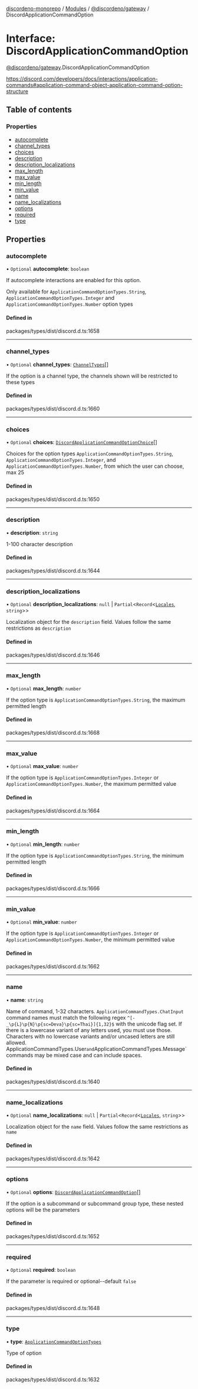 [discordeno-monorepo](../README.md) / [Modules](../modules.md) / [@discordeno/gateway](../modules/discordeno_gateway.md) / DiscordApplicationCommandOption

# Interface: DiscordApplicationCommandOption

[@discordeno/gateway](../modules/discordeno_gateway.md).DiscordApplicationCommandOption

https://discord.com/developers/docs/interactions/application-commands#application-command-object-application-command-option-structure

## Table of contents

### Properties

- [autocomplete](discordeno_gateway.DiscordApplicationCommandOption.md#autocomplete)
- [channel_types](discordeno_gateway.DiscordApplicationCommandOption.md#channel_types)
- [choices](discordeno_gateway.DiscordApplicationCommandOption.md#choices)
- [description](discordeno_gateway.DiscordApplicationCommandOption.md#description)
- [description_localizations](discordeno_gateway.DiscordApplicationCommandOption.md#description_localizations)
- [max_length](discordeno_gateway.DiscordApplicationCommandOption.md#max_length)
- [max_value](discordeno_gateway.DiscordApplicationCommandOption.md#max_value)
- [min_length](discordeno_gateway.DiscordApplicationCommandOption.md#min_length)
- [min_value](discordeno_gateway.DiscordApplicationCommandOption.md#min_value)
- [name](discordeno_gateway.DiscordApplicationCommandOption.md#name)
- [name_localizations](discordeno_gateway.DiscordApplicationCommandOption.md#name_localizations)
- [options](discordeno_gateway.DiscordApplicationCommandOption.md#options)
- [required](discordeno_gateway.DiscordApplicationCommandOption.md#required)
- [type](discordeno_gateway.DiscordApplicationCommandOption.md#type)

## Properties

### autocomplete

• `Optional` **autocomplete**: `boolean`

If autocomplete interactions are enabled for this option.

Only available for `ApplicationCommandOptionTypes.String`, `ApplicationCommandOptionTypes.Integer` and `ApplicationCommandOptionTypes.Number` option types

#### Defined in

packages/types/dist/discord.d.ts:1658

---

### channel_types

• `Optional` **channel_types**: [`ChannelTypes`](../enums/discordeno_gateway.ChannelTypes.md)[]

If the option is a channel type, the channels shown will be restricted to these types

#### Defined in

packages/types/dist/discord.d.ts:1660

---

### choices

• `Optional` **choices**: [`DiscordApplicationCommandOptionChoice`](discordeno_gateway.DiscordApplicationCommandOptionChoice.md)[]

Choices for the option types `ApplicationCommandOptionTypes.String`, `ApplicationCommandOptionTypes.Integer`, and `ApplicationCommandOptionTypes.Number`, from which the user can choose, max 25

#### Defined in

packages/types/dist/discord.d.ts:1650

---

### description

• **description**: `string`

1-100 character description

#### Defined in

packages/types/dist/discord.d.ts:1644

---

### description_localizations

• `Optional` **description_localizations**: `null` \| `Partial`<`Record`<[`Locales`](../enums/discordeno_gateway.Locales.md), `string`\>\>

Localization object for the `description` field. Values follow the same restrictions as `description`

#### Defined in

packages/types/dist/discord.d.ts:1646

---

### max_length

• `Optional` **max_length**: `number`

If the option type is `ApplicationCommandOptionTypes.String`, the maximum permitted length

#### Defined in

packages/types/dist/discord.d.ts:1668

---

### max_value

• `Optional` **max_value**: `number`

If the option type is `ApplicationCommandOptionTypes.Integer` or `ApplicationCommandOptionTypes.Number`, the maximum permitted value

#### Defined in

packages/types/dist/discord.d.ts:1664

---

### min_length

• `Optional` **min_length**: `number`

If the option type is `ApplicationCommandOptionTypes.String`, the minimum permitted length

#### Defined in

packages/types/dist/discord.d.ts:1666

---

### min_value

• `Optional` **min_value**: `number`

If the option type is `ApplicationCommandOptionTypes.Integer` or `ApplicationCommandOptionTypes.Number`, the minimum permitted value

#### Defined in

packages/types/dist/discord.d.ts:1662

---

### name

• **name**: `string`

Name of command, 1-32 characters.
`ApplicationCommandTypes.ChatInput` command names must match the following regex `^[-_\p{L}\p{N}\p{sc=Deva}\p{sc=Thai}]{1,32}$` with the unicode flag set.
If there is a lowercase variant of any letters used, you must use those.
Characters with no lowercase variants and/or uncased letters are still allowed.
ApplicationCommandTypes.User`and`ApplicationCommandTypes.Message` commands may be mixed case and can include spaces.

#### Defined in

packages/types/dist/discord.d.ts:1640

---

### name_localizations

• `Optional` **name_localizations**: `null` \| `Partial`<`Record`<[`Locales`](../enums/discordeno_gateway.Locales.md), `string`\>\>

Localization object for the `name` field. Values follow the same restrictions as `name`

#### Defined in

packages/types/dist/discord.d.ts:1642

---

### options

• `Optional` **options**: [`DiscordApplicationCommandOption`](discordeno_gateway.DiscordApplicationCommandOption.md)[]

If the option is a subcommand or subcommand group type, these nested options will be the parameters

#### Defined in

packages/types/dist/discord.d.ts:1652

---

### required

• `Optional` **required**: `boolean`

If the parameter is required or optional--default `false`

#### Defined in

packages/types/dist/discord.d.ts:1648

---

### type

• **type**: [`ApplicationCommandOptionTypes`](../enums/discordeno_gateway.ApplicationCommandOptionTypes.md)

Type of option

#### Defined in

packages/types/dist/discord.d.ts:1632
